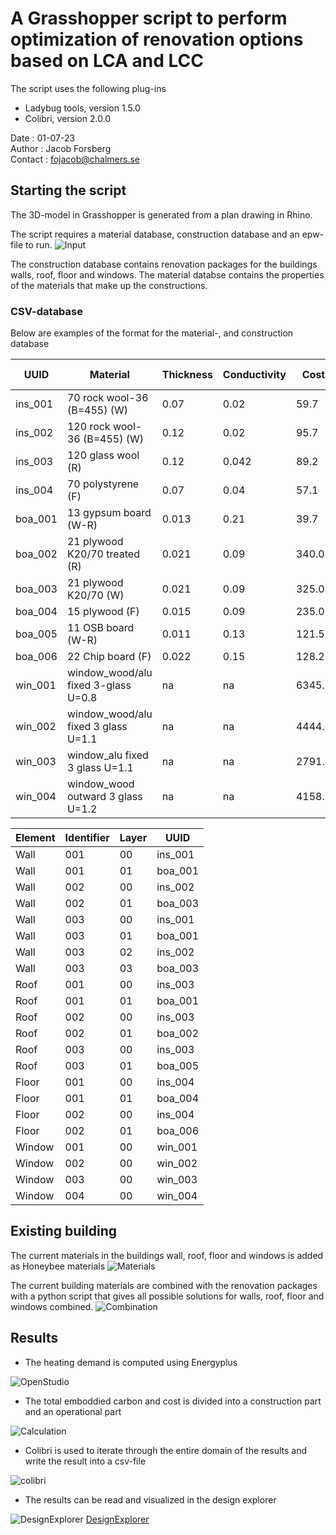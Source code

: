 # A Grasshopper script to perform optimization of renovation options based on LCA and LCC
The script uses the following plug-ins

- Ladybug tools, version 1.5.0
- Colibri, version 2.0.0

Date : 01-07-23  
Author : Jacob Forsberg  
Contact : fojacob@chalmers.se   

## Starting the script

The 3D-model in Grasshopper is generated from a plan drawing in Rhino.

The script requires a material database, construction database and an epw-file to run. 
![Input](media/file_input.png)

The construction database contains renovation packages for the buildings walls, roof, floor and windows. The material databse contains the properties of the materials that make up the constructions.

### CSV-database

Below are examples of the format for the material-, and construction database

| UUID    | Material                        | Thickness | Conductivity | Cost  | Embodied carbon | Density | U-value |
| ------- | ------------------------------- | --------- | ------------ | ----- | --------------- | ------- | ------- |
| ins_001 | 70 rock wool-36 (B=455) (W)    | 0.07      | 0.02         | 59.7  | 2.60            | 80.0    | na      |
| ins_002 | 120 rock wool-36 (B=455) (W)   | 0.12      | 0.02         | 95.7  | 4.45            | 80.0    | na      |
| ins_003 | 120 glass wool (R)              | 0.12      | 0.042        | 89.2  | 1.82            | 15.0    | na      |
| ins_004 | 70 polystyrene (F)              | 0.07      | 0.04         | 57.1  | 4.48            | 250.0   | na      |
| boa_001 | 13 gypsum board (W-R)           | 0.013     | 0.21         | 39.7  | 2.04            | 760.0   | na      |
| boa_002 | 21 plywood K20/70 treated (R)   | 0.021     | 0.09         | 340.0 | 3.64            | 460.0   | na      |
| boa_003 | 21 plywood K20/70 (W)           | 0.021     | 0.09         | 325.0 | 3.65            | 460.0   | na      |
| boa_004 | 15 plywood (F)                  | 0.015     | 0.09         | 235.0 | 2.60            | 460.0   | na      |
| boa_005 | 11 OSB board (W-R)              | 0.011     | 0.13         | 121.5 | 2.51            | 607.0   | na      |
| boa_006 | 22 Chip board (F)               | 0.022     | 0.15         | 128.2 | 6.08            | 600.0   | na      |
| win_001 | window_wood/alu fixed 3-glass U=0.8  | na        | na           | 6345.8 | 70.58           | 35.0    | 0.8     |
| win_002 | window_wood/alu fixed 3 glass U=1.1 | na        | na           | 4444.4 | 70.58           | 35.0    | 1.1     |
| win_003 | window_alu fixed 3 glass U=1.1    | na        | na           | 2791.7 | 16.04           | 40.0    | 1.1     |
| win_004 | window_wood outward 3 glass U=1.2 | na        | na           | 4158.3 | 54.54           | 36.0    | 1.2     |

| Element | Identifier | Layer | UUID    |
| ------- | ---------- | ----- | ------- |
| Wall    | 001        | 00    | ins_001 |
| Wall    | 001        | 01    | boa_001 |
| Wall    | 002        | 00    | ins_002 |
| Wall    | 002        | 01    | boa_003 |
| Wall    | 003        | 00    | ins_001 |
| Wall    | 003        | 01    | boa_001 |
| Wall    | 003        | 02    | ins_002 |
| Wall    | 003        | 03    | boa_003 |
| Roof    | 001        | 00    | ins_003 |
| Roof    | 001        | 01    | boa_001 |
| Roof    | 002        | 00    | ins_003 |
| Roof    | 002        | 01    | boa_002 |
| Roof    | 003        | 00    | ins_003 |
| Roof    | 003        | 01    | boa_005 |
| Floor   | 001        | 00    | ins_004 |
| Floor   | 001        | 01    | boa_004 |
| Floor   | 002        | 00    | ins_004 |
| Floor   | 002        | 01    | boa_006 |
| Window  | 001        | 00    | win_001 |
| Window  | 002        | 00    | win_002 |
| Window  | 003        | 00    | win_003 |
| Window  | 004        | 00    | win_004 |

## Existing building

The current materials in the buildings wall, roof, floor and windows is added as Honeybee materials
![Materials](media/materials.png)

The current building materials are combined with the renovation packages with a python script that gives all possible solutions for walls, roof, floor and windows combined.
![Combination](media/combination.png)

## Results

- The heating demand is computed using Energyplus

![OpenStudio](media/openstudio.png)

- The total emboddied carbon and cost is divided into a construction part and an operational part

![Calculation](media/calculation.PNG)

- Colibri is used to iterate through the entire domain of the results and write the result into a csv-file

![colibri](media/colibri_ite.PNG)

- The results can be read and visualized in the design explorer 

![DesignExplorer](media/designexplorer.PNG)
[DesignExplorer](http://tt-acm.github.io/DesignExplorer/)